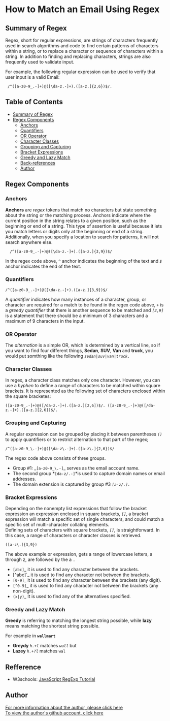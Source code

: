 # How to Match an Email Using Regex

## Summary of Regex

Regex, short for regular expressions, are strings of characters frequently used in search algorithms and code to find certain patterns of characters within a string, or to replace a character or sequence of characters within a string. In addition to finding and replacing characters, strings are also frequently used to validate input.

For example, the following regular expression can be used to verify that user input is a valid Email:

```
 /^([a-z0-9_.-]+)@([\da-z.-]+).([a-z.]{2,6})$/.
```

## Table of Contents

- [Summary of Regex](#summary-of-regex)
- [Regex Components](#regex-components)
  - [Anchors](#anchors)
  - [Quantifiers](#quantifiers)
  - [OR Operator](#or-operator)
  - [Character Classes](#character-classes)
  - [Grouping and Capturing](#grouping-and-capturing)
  - [Bracket Expressions](#bracket-expressions)
  - [Greedy and Lazy Match](#greedy-and-lazy-match)
  - [Back-references](#back-references)
  - [Author](#author)

## Regex Components

### Anchors

**Anchors** are _regex_ tokens that match no characters but state something about the string or the matching process. Anchors indicate where the current position in the string relates to a given position, such as the beginning or end of a string. This type of assertion is useful because it lets you match letters or digits only at the beginning or end of a string. Additionally, when you specify a location to search for patterns, it will not search anywhere else.

```
  /^([a-z0-9_.-]+)@([\da-z.-]+).([a-z.]{3,9})$/
```

In the regex code above, _`^`_ anchor indicates the beginning of the text and _`$`_ anchor indicates the end of the text.

### Quantifiers

```
/^([a-z0-9_.-]+)@([\da-z.-]+).([a-z.]{3,9})$/
```

A _quantifier_ indicates how many instances of a character, group, or character are required for a match to be found in the regex code above, _`+`_ is a _greedy quantifier_ that there is another sequence to be matched and _`[3,9]`_ is a statement that there should be a minimum of 3 characters and a maximum of 9 characters in the input.

### OR Operator

The _alternation_ is a simple OR, which is determined by a vertical line, so if you want to find four different things, **Sedan**, **SUV**, **Van** and **truck**, you would put somthing like the following _`sedan|suv|van|truck.`_

### Character Classes

In regex, a character class matches only one character. However, you can use a _hyphen_ to define a range of characters to be matched within square brackets. It is represented as the following set of characters enclosed within the square bracketes:

```
([a-z0-9_.-]+)@([/da-z.-]+).([a-z.][2,6])$/. ([a-z0-9_.-]+)@([/da-z.-]+).([a-z.][2,6])$/.
```

### Grouping and Capturing

A regular expression can be grouped by placing it between parentheses _`()`_ to apply quantifiers or to restrict alternation to that part of the regex;

```
/^([a-z0-9_\.-]+)@([\da-z\.-]+).([a-z\.]{2,6})$/
```

The regex code above consists of three groups.

- Group #1: _`[a-z0-9_\.-]`\_ serves as the email account name.
- The second group *`[da-z/.-]`*is used to capture domain names or email addresses.
- The domain extension is captured by group #3 _`[a-z/.].`_

### Bracket Expressions

Depending on the nonempty list expressions that follow the bracket expression an expression enclosed in square brackets, _`[]`_, a bracket expression will match a specific set of single characters, and could match a specific set of multi-character collating elements.  
Defining sets of characters with square brackets, _`[]`_, is straightforward. In this case, a range of characters or character classes is retrieved.

```
([a-z\.]{3,9})
```

The above example or expression, gets a range of lowercase letters, a through z, are followed by the a `.`

- `[abc]`\_ it is used to find any character between the brackets.
- [^abc]`\_ it is used to find any character not between the brackets.
- `[0-9]`\_ it is used to find any character between the brackets (any digit).
- `[^0-9]`\_ it is used to find any character not between the brackets (any non-digit).
- `(x|y)`\_ It is used to find any of the alternatives specified.

### Greedy and Lazy Match

**Greedy** is referring to matching the longest string possible, while **lazy** means matching the shortest string possible.

For example in **`wallmart`**

- **Greydy** _`h.+l`_ matches _`wall`_ but
- **Lazey** _`h.+?l`_ matches `wal`

## Refference

- W3schools: [JavaScript RegExp Tutorial](https://www.w3schools.blog/regexp-javascript-tutorial)

## Author

[For more information about the author, please click here](https://ghashe.github.io/advanced-css-challenge-professional-portfolio/)  
[To view the author's github account, click here](https://github.com/ghashe)
